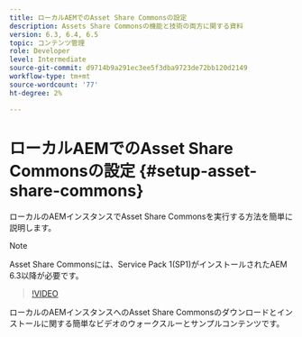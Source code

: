 ```yaml
---
title: ローカルAEMでのAsset Share Commonsの設定
description: Assets Share Commonsの機能と技術の両方に関する資料
version: 6.3, 6.4, 6.5
topic: コンテンツ管理
role: Developer
level: Intermediate
source-git-commit: d9714b9a291ec3ee5f3dba9723de72bb120d2149
workflow-type: tm+mt
source-wordcount: '77'
ht-degree: 2%

---
```



# ローカルAEMでのAsset Share Commonsの設定 {#setup-asset-share-commons}

ローカルのAEMインスタンスでAsset Share Commonsを実行する方法を簡単に説明します。

>[!NOTE]
>
>Asset Share Commonsには、Service Pack 1(SP1)がインストールされたAEM 6.3以降が必要です。

>[!VIDEO](https://video.tv.adobe.com/v/20499/?quality=9&learn=on)

ローカルのAEMインスタンスへのAsset Share Commonsのダウンロードとインストールに関する簡単なビデオのウォークスルーとサンプルコンテンツです。
